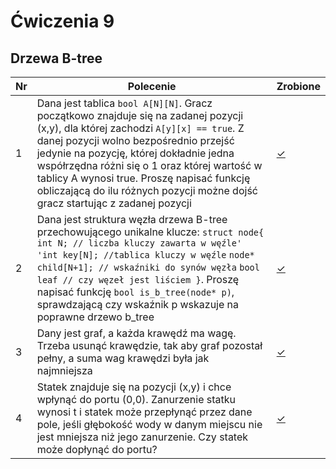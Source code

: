 # Ćwiczenia 9

## Drzewa B-tree

| Nr| Polecenie |Zrobione |
|--|--|--|
|1 |Dana jest tablica `bool A[N][N]`. Gracz początkowo znajduje się na zadanej pozycji (x,y), dla której zachodzi `A[y][x] == true`. Z danej pozycji wolno bezpośrednio przejść jedynie na pozycję, której dokładnie jedna współrzędna różni się o 1 oraz której wartość w tablicy A wynosi true. Proszę napisać funkcję obliczającą do ilu różnych pozycji możne dojść gracz startując z zadanej pozycji|[✓](../lab09/01.cpp "zad 1")|
|2 |Dana jest struktura węzła drzewa B-tree przechowującego unikalne klucze: `struct node{ int N; // liczba kluczy zawarta w węźle' 'int key[N]; //tablica kluczy w węźle` `node* child[N+1]; // wskaźniki do synów węzła` `bool leaf // czy węzeł jest liściem }`. Proszę napisać funkcję `bool is_b_tree(node* p)`, sprawdzającą czy wskaźnik p wskazuje na poprawne drzewo b_tree|[✓](../lab09/02.cpp "zad 2")|
|3 |Dany jest graf, a każda krawędź ma wagę. Trzeba usunąć krawędzie, tak aby graf pozostał pełny, a suma wag krawędzi była jak najmniejsza|[✓](../lab09/03.cpp "zad 3")|
|4 |Statek znajduje się na pozycji (x,y) i chce wpłynąć do portu (0,0). Zanurzenie statku wynosi t i statek może przepłynąć przez dane pole, jeśli głębokość wody w danym miejscu nie jest mniejsza niż jego zanurzenie. Czy statek może dopłynąć do portu? |[✓](../lab09/04.cpp "zad 4")|